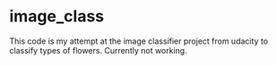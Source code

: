 # image_class

This code is my attempt at the image classifier project from udacity to classify types of flowers.
Currently not working.
